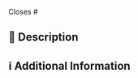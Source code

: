 <!--
Thanks for creating this pull request 🤗
Please make sure that the pull request is limited to one type (docs, feature, etc.) and keep it as small as possible
You can open multiple small PRs instead of opening a huge one
-->

<!--
If this pull request closes an issue, please mention the issue number below
GitHub supports a few keywords to link a pull request to an issue
https://docs.github.com/en/issues/tracking-your-work-with-issues/linking-a-pull-request-to-an-issue#linking-a-pull-request-to-an-issue-using-a-keyword
-->

Closes # <!-- Issue # here -->

## 📑 Description
<!-- Add a brief description of the PR -->

<!-- You can also choose to add a list of changes and if they have been completed or not by using the markdown to-do list syntax
- [ ] Not Completed
- [x] Completed
-->

## ℹ Additional Information
<!-- Any additional information like breaking changes, dependencies added, screenshots, comparisons between new and old behavior, etc. -->
